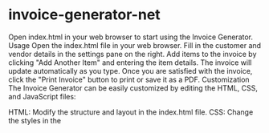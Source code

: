 # invoice-generator-net
Open index.html in your web browser to start using the Invoice Generator.
Usage
Open the index.html file in your web browser.
Fill in the customer and vendor details in the settings pane on the right.
Add items to the invoice by clicking "Add Another Item" and entering the item details.
The invoice will update automatically as you type.
Once you are satisfied with the invoice, click the "Print Invoice" button to print or save it as a PDF.
Customization
The Invoice Generator can be easily customized by editing the HTML, CSS, and JavaScript files:

HTML: Modify the structure and layout in the index.html file.
CSS: Change the styles in the <style> section of index.html.
JavaScript: Update functionality by editing the scripts in the <script> section of index.html.
Example Customizations
Change Fonts:
Edit the @import line in the <style> section to use a different Google Font.

Add More Fields:
Add new input fields in the settings_pane and corresponding placeholders in the invoice_pane.

Modify Styling:
Update the CSS rules in the <style> section to change the appearance of the invoice and the settings pane.

Contributing
Contributions are welcome! Please follow these steps to contribute:

Fork the repository.
Create a new branch for your feature or bug fix.
Make your changes.
Commit your changes with a descriptive message.
Push your changes to your forked repository.
Create a pull request with a detailed description of your changes.
